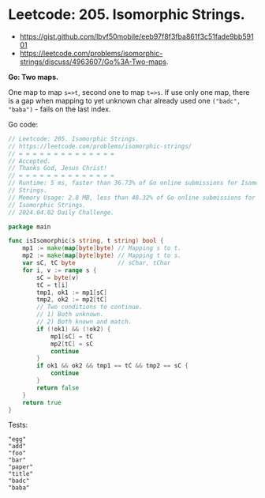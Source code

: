 # Leetcode: 205. Isomorphic Strings.

- https://gist.github.com/lbvf50mobile/eeb97f8f3fba861f3c51fade9bb59101
- https://leetcode.com/problems/isomorphic-strings/discuss/4963607/Go%3A-Two-maps.

**Go: Two maps.**

One map to map `s=>t`, second one to map `t=>s`. If use only one map, there is
a gap when mapping to yet unknown char already used one `("badc", "baba")` -
fails on the last index.

Go code:
```Go
// Leetcode: 205. Isomorphic Strings.
// https://leetcode.com/problems/isomorphic-strings/
// = = = = = = = = = = = = = =
// Accepted.
// Thanks God, Jesus Christ!
// = = = = = = = = = = = = = =
// Runtime: 5 ms, faster than 36.73% of Go online submissions for Isomorphic
// Strings.
// Memory Usage: 2.8 MB, less than 48.32% of Go online submissions for
// Isomorphic Strings.
// 2024.04.02 Daily Challenge.

package main

func isIsomorphic(s string, t string) bool {
	mp1 := make(map[byte]byte) // Mapping s to t.
	mp2 := make(map[byte]byte) // Mapping t to s.
	var sC, tC byte            // sChar, tChar
	for i, v := range s {
		sC = byte(v)
		tC = t[i]
		tmp1, ok1 := mp1[sC]
		tmp2, ok2 := mp2[tC]
		// Two conditions to continue.
		// 1) Both unknown.
		// 2) Both known and match.
		if (!ok1) && (!ok2) {
			mp1[sC] = tC
			mp2[tC] = sC
			continue
		}
		if ok1 && ok2 && tmp1 == tC && tmp2 == sC {
			continue
		}
		return false
	}
	return true
}
```

Tests:
```
"egg"
"add"
"foo"
"bar"
"paper"
"title"
"badc"
"baba"
```
